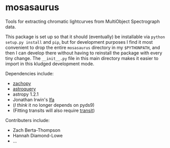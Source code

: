 # mosasaurus
Tools for extracting chromatic lightcurves from MultiObject Spectrograph data.

This package is set up so that it should (eventually) be installable via `python setup.py install` and `pip`, but for development purposes I find it most convenient to drop the entire `mosasaurus` directory in my `$PYTHONPATH`, and then I can develop there without having to reinstall the package with every tiny change. The `__init__.py` file in this main directory makes it easier to import in this kludged development mode.

Dependencies include:

+ [zachopy](https://github.com/zkbt/zachopy)
+ [astroquery](https://github.com/astropy/astroquery)
+ astropy 1.2.1
+ Jonathan Irwin's [lfa](https://github.com/mdwarfgeek/lib)
+ (*I think* it no longer depends on pyds9)
+ (Fitting transits will also require [transit](https://github.com/zkbt/transit))

Contributers include:

+ Zach Berta-Thompson
+ Hannah Diamond-Lowe
+ ...
